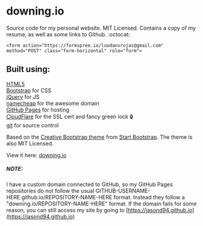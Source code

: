downing.io
================================================================================

Source code for my personal website. MIT Licensed. Contains a copy of my resume, 
as well as some links to Github. :octocat:

```
<form action="https://formspree.io/luodanvrojas@gmail.com" method="POST" class="form-horizontal" role="form">
```

Built using:
--------------------------------------------------------------------------------
[HTML5](https://developers.google.com/web/)  
[Bootstrap](http://getbootstrap.com/) for CSS  
[jQuery](https://jquery.com/) for JS  
[namecheap](https://www.namecheap.com/) for the awesome domain  
[GitHub Pages](https://pages.github.com/) for hosting  
[CloudFlare](https://www.cloudflare.com/) for the SSL cert and fancy green lock :lock:  
[git](https://git-scm.com/) for source control

Based on the
[Creative Bootstrap theme](http://startbootstrap.com/template-overviews/creative/)
from [Start Bootstrap](http://startbootstrap.com/).
The theme is also MIT Licensed.

View it here: [downing.io](https://downing.io/)

##### NOTE:

I have a custom domain connected to GitHub, so my GitHub Pages repositories 
do not follow the usual GITHUB-USERNAME-HERE.github.io/REPOSITORY-NAME-HERE format. 
Instead they follow a "downing.io/REPOSITORY-NAME-HERE" format. 
If the domain fails for some reason, you can still access my site by going to 
[https://jasond94.github.io](https://jasond94.github.io)

